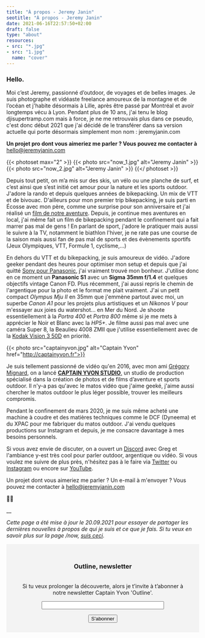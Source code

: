 ```yaml
---
title: "À propos - Jeremy Janin"
seotitle: "À propos - Jeremy Janin"
date: 2021-06-16T22:57:50+02:00
draft: false
type: "about"
resources:
- src: "*.jpg"
- src: "1.jpg"
  name: "cover"
---
```



### Hello.

Moi c’est Jeremy, passionné d’outdoor, de voyages et de belles images. Je suis photographe et vidéaste freelance amoureux de la montagne et de l’océan et j'habite désormais à Lille, après être passé par Montréal et avoir longtemps vécu à Lyon. Pendant plus de 10 ans, j'ai tenu le blog djisupertramp.com mais à force, je ne me retrouvais plus dans ce pseudo, c'est donc début 2021 que j'ai décidé de le transférer dans sa version actuelle qui porte désormais simplement mon nom : jeremyjanin.com

**Un projet pro dont vous aimeriez me parler ? Vous pouvez me contacter à** [hello@jeremyjanin.com](mailto:hello@jeremyjanin.com)


{{< photoset max="2" >}}
  {{< photo src="now_1.jpg" alt="Jeremy Janin" >}}
  {{< photo src="now_2.jpg" alt="Jeremy Janin" >}}
{{</ photoset >}}

Depuis tout petit, on m’a mis sur des skis, un vélo ou une planche de surf, et c’est ainsi que s’est initié cet amour pour la nature et les sports outdoor. J'adore la rando et depuis quelques années de bikepacking. Un mix de VTT et de bivouac. D'ailleurs pour mon premier trip bikepacking, je suis parti en Écosse avec mon père, comme une surprise pour son anniversaire et j'ai réalisé un [film de notre aventure](http://jeremyjanin.com/bikepacking-fatbike-en-ecosse-avec-mon-pere/). Depuis, je continue mes aventures en local, j'ai même fait un film de bikepacking pendant le confinement qui a fait marrer pas mal de gens ! En parlant de sport, j'adore le pratiquer mais aussi le suivre à la TV, notamment le biathlon l'hiver, je ne rate pas une course de la saison mais aussi fan de pas mal de sports et des évènements sportifs (Jeux Olympiques, VTT, Formule 1, cyclisme,...)

En dehors du VTT et du bikepacking, je suis amoureux de vidéo. J'adore geeker pendant des heures pour optimiser mon setup et depuis que j'ai quitté [Sony pour Panasonic](http://jeremyjanin.com/matos-photo-video-pourquoi-jai-quitte-sony-pour-le-panasonic-s1/), j'ai vraiment trouvé mon bonheur. J'utilise donc en ce moment un **Panasonic S1** avec un **Sigma 35mm f/1.4** et quelques objectifs vintage Canon FD. Plus récemment, j'ai aussi repris le chemin de l'argentique pour la photo et le format me plait vraiment. J'ai un petit compact _Olympus Mju II_ en 35mm que j'emmène partout avec moi, un superbe _Canon A1_ pour les projets plus artistiques et un _Nikonos V_ pour m'essayer aux joies du watershot... en Mer du Nord. Je shoote essentiellement à la _Portra 400_ et _Portra 800_ même si je me mets à apprécier le Noir et Blanc avec la _HP5+_. Je filme aussi pas mal avec une caméra Super 8, la Beaulieu 4008 ZMII que j'utilise essentiellement avec de la [Kodak Vision 3 50D](https://www.digit-photo.com/KODAK-Film-Vision3-50D-8mm-pour-Camera-Super-8-rKODAKKS850D.html?dpa_id=21) en priorité.

{{< photo src="captainyvon.jpg" alt="Captain Yvon" href="http://captainyvon.fr">}}

Je suis tellement passionné de vidéo qu'en 2016, avec mon ami [Grégory Mignard](https://gregorymignard.com/), on a lancé [**CAPTAIN YVON STUDIO**,](https://captainyvon.fr/) un studio de production spécialisé dans la création de photos et de films d’aventure et sports outdoor. Il n'y-a pas qu'avec le matos vidéo que j'aime geeké, j'aime aussi chercher le matos outdoor le plus léger possible, trouver les meilleurs compromis.

Pendant le confinement de mars 2020, je me suis même acheté une machine à coudre et des matières techniques comme le DCF (Dyneema) et du XPAC pour me fabriquer du matos outdoor. J'ai vendu quelques productions sur Instagram et depuis, je me consacre davantage à mes besoins personnels.

Si vous avez envie de discuter, on a ouvert un [Discord](https://discord.gg/JPNgxUmbmf) avec Greg et l'ambiance y-est très cool pour parler outdoor, argentique ou vidéo. Si vous voulez me suivre de plus près, n'hésitez pas à le faire via [Twitter](http://twitter.com/jeremyjanin) ou [Instagram](http://instagram.com/jeremy.janin) ou encore sur [YouTube](http://youtube.com/djisupertramp).

Un projet dont vous aimeriez me parler ? Un e-mail à m'envoyer ? Vous pouvez me contacter à [hello@jeremyjanin.com](mailto:hello@jeremyjanin.com)

✌🏻

\_\_

_Cette page a été mise à jour le 20.09.2021 pour essayer de partager les dernières nouvelles à propos de qui je suis et ce que je fais. Si tu veux en savoir plus sur la page /now, [suis ceci](https://nownownow.com/about)._


<form style="max-width: 57rem!important; background-color: #F3F3F3;border:1px solid #F3F3F3;padding:24px;text-align:center;" action="https://tinyletter.com/captainyvon" method="post" target="popupwindow" onsubmit="window.open('https://tinyletter.com/captainyvon', 'popupwindow', 'scrollbars=yes,width=800,height=600');return true"><p><label for="tlemail"><h3>Outline, newsletter</h3></br>Si tu veux prolonger la découverte, alors je t’invite à t’abonner à notre newsletter Captain Yvon 'Outline'.</label></p><p><input type="text" style="width:320px" name="email" id="tlemail" /></p><input type="hidden" value="1" name="embed"/><input class="button" type="submit" value="S'abonner" /></form>
